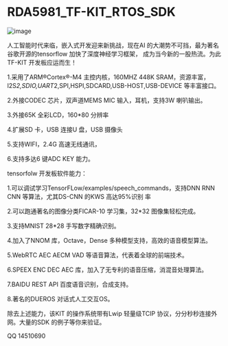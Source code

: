 # RDA5981_TF-KIT_RTOS_SDK #

![image](https://github.com/achinwoo/TF-KIT/tree/master/DOC/tf_kit.jpg)

人工智能时代来临，嵌入式开发迎来新挑战，现在AI 的大潮势不可挡，最为著名谷歌开源的tensorflow 加快了深度神经学习框架，
成为当今新的一股热流。为此TF-KIT 开发板应运而生！

1.采用了ARM®Cortex®-M4 主控内核，160MHZ 448K SRAM，资源丰富，
I2S*2,SDIO,UART*2,SPI,HSPI,SDCARD,USB-HOST,USB-DEVICE 等丰富接口。

2.外接CODEC 芯片，双声道MEMS MIC 输入，耳机，支持3W 喇叭输出。

3.外接65K 全彩LCD，160*80 分辨率

4.扩展SD 卡，USB 连接U 盘，USB 摄像头

5.支持WIFI，2.4G 高速无线通讯，

6.支持多达6 键ADC KEY 能力。

tensorfolw 开发板软件能力：

1.可以调试学习TensorFLow/examples/speech_commands，支持DNN RNN CNN 等算法，尤其DS-CNN 的KWS 高达95%识别
率

2.可以跑通著名的图像分类FICAR-10 学习集，32*32 图像集轻松完成。

3.支持MNIST 28*28 手写数字精确识别。

4.加入了NNOM 库，Octave，Dense 多种模型支持，高效的语音模型算法。

5.WebRTC AEC AECM VAD 等语音算法，代表着全球的前端技术。

6.SPEEX ENC DEC AEC 库，加入了无专利的语音压缩，消混音处理算法。

7.BAIDU REST API 百度语音识别，合成支持。

8.著名的DUEROS 对话式人工交互OS。

除去上述能力，该KIT 的操作系统带有Lwip 轻量级TCIP 协议，分分秒秒连接外网。大量的SDK 的例子等你来验证。

QQ 14510690 

